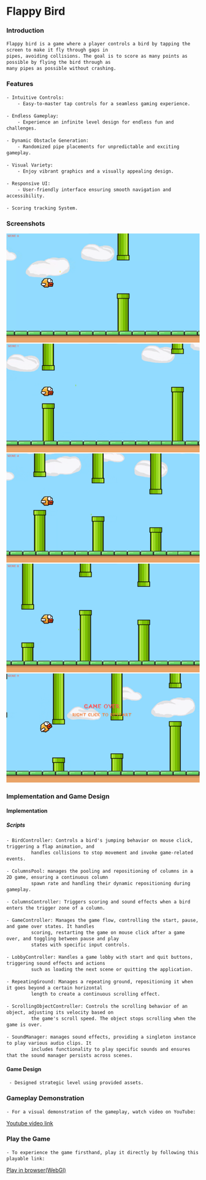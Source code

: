 # Flappy Bird

### Introduction
    Flappy bird is a game where a player controls a bird by tapping the screen to make it fly through gaps in
    pipes, avoiding collisions. The goal is to score as many points as possible by flying the bird through as
    many pipes as possible without crashing.

### Features
    - Intuitive Controls:
        - Easy-to-master tap controls for a seamless gaming experience.

    - Endless Gameplay:
        - Experience an infinite level design for endless fun and challenges.

    - Dynamic Obstacle Generation:
        - Randomized pipe placements for unpredictable and exciting gameplay.

    - Visual Variety:
        - Enjoy vibrant graphics and a visually appealing design.
        
    - Responsive UI:
        - User-friendly interface ensuring smooth navigation and accessibility.
        
    - Scoring tracking System.
    
### Screenshots

   ![1](./Screenshots/1.png)
   ![2](./Screenshots/2.png)
   ![3](./Screenshots/3.png)
   ![4](./Screenshots/4.png)
   ![5](./Screenshots/5.png)

   
### Implementation and Game Design
#### Implementation
##### Scripts
    - BirdController: Controls a bird's jumping behavior on mouse click, triggering a flap animation, and
             handles collisions to stop movement and invoke game-related events.
    
    - ColumnsPool: manages the pooling and repositioning of columns in a 2D game, ensuring a continuous column 
             spawn rate and handling their dynamic repositioning during gameplay.
                  
    - ColumnsController: Triggers scoring and sound effects when a bird enters the trigger zone of a column.
    
    - GameController: Manages the game flow, controlling the start, pause, and game over states. It handles 
             scoring, restarting the game on mouse click after a game over, and toggling between pause and play 
             states with specific input controls.
    
    - LobbyController: Handles a game lobby with start and quit buttons, triggering sound effects and actions 
             such as loading the next scene or quitting the application.

    - RepeatingGround: Manages a repeating ground, repositioning it when it goes beyond a certain horizontal 
             length to create a continuous scrolling effect.
             
    - ScrollingObjectController: Controls the scrolling behavior of an object, adjusting its velocity based on 
             the game's scroll speed. The object stops scrolling when the game is over.

    - SoundManager: manages sound effects, providing a singleton instance to play various audio clips. It 
             includes functionality to play specific sounds and ensures that the sound manager persists across scenes.
             
 #### Game Design
     - Designed strategic level using provided assets.
    
### Gameplay Demonstration
    - For a visual demonstration of the gameplay, watch video on YouTube:
 [Youtube video link](https://youtu.be/AiR1l4ESMho)

### Play the Game
    - To experience the game firsthand, play it directly by following this playable link:
[Play in browser(WebGl)](https://rahul-pargi.itch.io/flappy-bird)
 
